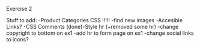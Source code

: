 Exercise 2

Stuff to add:
-Product Categories CSS !!!!!
    -find new images
-Accesible Links?
-CSS Comments
(done)-Style hr (+removed some hr)
-change copyright to bottom on ex1
-add hr to form page on ex1
-change social links to icons?
